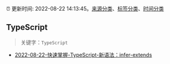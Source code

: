 :alarm_clock: 更新时间: 2022-08-22 14:13:45。[来源分类](../README.md)、[标签分类](../TAGS.md)、[时间分类](../TIMELINE.md)

## TypeScript


> 关键字：`TypeScript`



- [2022-08-22-快速掌握-TypeScript-新语法：infer-extends](https://toutiao.io/k/r8y1sch) 